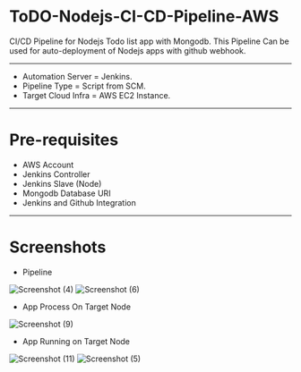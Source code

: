 # ToDO-Nodejs-CI-CD-Pipeline-AWS
CI/CD Pipeline for Nodejs Todo list app with  Mongodb. This Pipeline Can be used for auto-deployment of Nodejs apps with github webhook.

----------
- Automation Server = Jenkins.
- Pipeline Type = Script from SCM.
- Target Cloud Infra = AWS EC2 Instance.
----------
# Pre-requisites
- AWS Account
- Jenkins Controller
- Jenkins Slave (Node)
- Mongodb Database URI
- Jenkins and Github Integration
----------

# Screenshots
- Pipeline

![Screenshot (4)](https://user-images.githubusercontent.com/86839948/210342851-59994987-0ac2-48fd-bf27-fb8274e6710e.jpg)
![Screenshot (6)](https://user-images.githubusercontent.com/86839948/210341537-22cea2cf-2b41-4767-b2ab-8dbebdf8c79e.jpg)

- App Process On Target Node

![Screenshot (9)](https://user-images.githubusercontent.com/86839948/210341544-fb72557d-4601-4086-959c-feb38684a083.jpg)

- App Running on Target Node

![Screenshot (11)](https://user-images.githubusercontent.com/86839948/210343788-faf5d9b5-2422-4509-b423-65375b8f7293.jpg)
![Screenshot (5)](https://user-images.githubusercontent.com/86839948/210341314-57df0001-5794-4dce-9537-fbcc7177a949.jpg)
